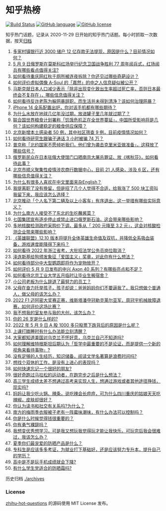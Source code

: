 # 知乎热榜
[![Build Status](https://github.com/ToWeLong/zhihu-hot-questions/workflows/CI/badge.svg)](https://github.com/ToWeLong/zhihu-hot-questions/actions)
[![GitHub language](https://img.shields.io/badge/language-golang-orange.svg)](https://golang.org/)
[![GitHub license](https://img.shields.io/github/license/ToWeLong/zhihu-hot-questions)](https://github.com/ToWeLong/zhihu-hot-questions/blob/main/LICENSE)

知乎热门话题，记录从 2020-11-29 日开始的知乎热门话题。每小时抓取一次数据，按天[归档](./archives)

<!-- BEGIN -->

1. [多家村镇银行近 3000 储户 12 亿存款无法提现，原因是什么？目前情况如何？](https://www.zhihu.com/question/531842561)
1. [5 月 9 日俄罗斯在莫斯科红场举行纪念卫国战争胜利 77 周年阅兵式，红场阅兵有哪些看点值得关注?](https://www.zhihu.com/question/531937490)
1. [如何看待重庆网红秋千厕所被连夜拆除？你还见过哪些奇葩设计？](https://www.zhihu.com/question/531598713)
1. [如何评价虚拟偶像 A-Soul 的「嘉然」的中之人信息疑似被公开？](https://www.zhihu.com/question/531882531)
1. [马斯克就日本人口减少表示「除非出现变化致出生率超过死亡率，否则日本最终会不复存在」，哪些信息值得关注？](https://www.zhihu.com/question/531968687)
1. [如何看待反诈老陈为躲网暴辞职，而生活并未得到清净？该如何治理网暴？](https://www.zhihu.com/question/531942717)
1. [iPhone 14 全系配置出炉，你对该手机都有哪些期待？](https://www.zhihu.com/question/531563172)
1. [为什么水放在地球几亿年没过期，放进罐子里几年就过期了？](https://www.zhihu.com/question/347091901)
1. [联合国世界粮食计划署称「饥饿危机正在全世界蔓延」，中国所受影响将是几何？该如何构建稳定的粮食供应保障？](https://www.zhihu.com/question/531411110)
1. [北京新增本土感染者 50 例，其中社区筛查 9 例，目前疫情情况如何？](https://www.zhihu.com/question/532010779)
1. [如何看待研究生跟骗子通话 3 小时被骗 74 万？](https://www.zhihu.com/question/531805745)
1. [普京称「北约国家不愿倾听我们，他们曾为袭击克里米亚做准备」，这释放了哪些信号？](https://www.zhihu.com/question/531999453)
1. [俄罗斯民众在日本驻俄大使馆门口晒南京大屠杀罪证、放《喀秋莎》，如何看待此事？](https://www.zhihu.com/question/531984587)
1. [北京市顺义聚集性疫情涉农商行数据中心，目前 21 人感染，涉及 6 区，还有哪些信息值得关注？](https://www.zhihu.com/question/532010053)
1. [为什么有很多人喜欢在中文里面夹杂English？](https://www.zhihu.com/question/19582937)
1. [我提离职了没有挽留，但是招了几个人觉得不合适，给我涨了 500 块工资叫我留下来，我应该怎么选择？](https://www.zhihu.com/question/531494773)
1. [北京推动「个人名下第二辆及以上小客车」有序退出，这一举措有哪些实际意义？](https://www.zhihu.com/question/531970774)
1. [为什么南方人接受不了东北的生吃蘸酱菜？](https://www.zhihu.com/question/480184563)
1. [七国集团宣布逐步停止或禁止进口俄罗斯石油，这会带来哪些影响？](https://www.zhihu.com/question/531949020)
1. [多地核酸检测政府采购价下调，最多从「 200 元降至 3.2 元」，这会对核酸检测企业带来哪些影响？](https://www.zhihu.com/question/531952277)
1. [《英雄联盟》12.10 版本将提升全体英雄生命值及双抗，并降低全系吸血装备，游戏速度能降得下来吗？](https://www.zhihu.com/question/531710220)
1. [如何看待 2022 年浙江省考，大批招法学公务员岗位取消？](https://www.zhihu.com/question/531874104)
1. [泽连斯基给狗颁发象征「爱国主义」奖章，对此你有什么想法？](https://www.zhihu.com/question/531972872)
1. [如何看待部分中大型鹦鹉即将作为宠物放开？](https://www.zhihu.com/question/531845031)
1. [如何评价 5 月 9 日发布的中兴 Axon 40 系列？有哪些亮点和不足？](https://www.zhihu.com/question/531984306)
1. [如何看待北京工业大学五月临时让毕业生搬宿舍？](https://www.zhihu.com/question/531599938)
1. [小公司老板为什么辞退了最努力的员工？](https://www.zhihu.com/question/531259902)
1. [父母在奋力托举孩子，孩子却说：爸爸妈妈你们不要逼我了，我只想做个普通人，做父母的该怎么办？](https://www.zhihu.com/question/531834366)
1. [2022 F1 迈阿密大奖赛正赛，维斯塔潘夺冠勒克莱尔亚军，周冠宇机械故障退赛，如何评价这场比赛？](https://www.zhihu.com/question/531933824)
1. [我不想我的室友参与我的大创，该怎么办？](https://www.zhihu.com/question/531259772)
1. [你的 26 岁是什么样的?](https://www.zhihu.com/question/521938515)
1. [2022 年 5 月 9 日 A 股 1000 多只股票下跌背后的原因是什么呢？](https://www.zhihu.com/question/531985983)
1. [上课打瞌睡时有什么办法能立刻清醒？](https://www.zhihu.com/question/531940916)
1. [大家都知道美国对乌克兰不怀好意，乌克兰自己不知道吗?](https://www.zhihu.com/question/531894279)
1. [如何理解维特根斯坦后期认为「哲学中最重要的不是论证，而是提供一个新的视角来看待事物」?](https://www.zhihu.com/question/437759332)
1. [没有足够的人生经历，知识储备，阅读文学名著算是浪费时间吗?](https://www.zhihu.com/question/527987217)
1. [想找个双休的工作，是没有上进心的表现吗？](https://www.zhihu.com/question/531627310)
1. [如何快速忘记一个很好的朋友?](https://www.zhihu.com/question/531835148)
1. [很好奇跑过马拉松的运动者，在跑完步之后是什么想法？](https://www.zhihu.com/question/531653597)
1. [高三学生成绩太差不想通过高考来实现人生，想通过游戏或者其他途径挣钱，现实吗?](https://www.zhihu.com/question/531974754)
1. [妈妈让我少吃火锅、辣条，说吃辣会长痘痘，可为什么四川重庆的姑娘天天吃辣椒，皮肤却很好？](https://www.zhihu.com/question/531425154)
1. [你认为读书和社交有关系吗?为什么？](https://www.zhihu.com/question/531942403)
1. [南方的梅雨季衣服被子老有一阵霉味潮味，有什么办法可以控制吗？](https://www.zhihu.com/question/531989621)
1. [你是什么时候觉得钱很重要的？](https://www.zhihu.com/question/531951130)
1. [你有勇气裸辞吗？](https://www.zhihu.com/question/531434663)
1. [我想变优秀想学习，可是我又想玩我觉得玩才能让我快乐，可玩完后我会很难过，我该怎么办？](https://www.zhihu.com/question/531911233)
1. [夏季你们最宠爱的防晒产品是什么？](https://www.zhihu.com/question/470026530)
1. [专科生是应该多多考证，为就业打下基础好，还是应该努力专升本，提升自己的学历？](https://www.zhihu.com/question/522803543)
1. [高中是不是玩手机成绩就会下降?](https://www.zhihu.com/question/531816714)
1. [有什么学生党适合的防晒霜吗?](https://www.zhihu.com/question/521521254)

<!-- END -->

历史归档 [./archives](./archives)


### License
[zhihu-hot-questions](https://github.com/towelong/zhihu-hot-questions) 的源码使用 MIT License 发布。